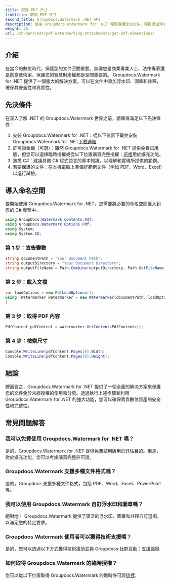 ```yaml
---
title: 取得 PDF 尺寸
linktitle: 取得 PDF 尺寸
second_title: GroupDocs.Watermark .NET API
description: 使用 Groupdocs.Watermark for .NET 輕鬆保護您的文件。輕鬆添加浮水印、圖章和註釋。
weight: 26
url: /zh-hant/net/pdf-watermarking-attachments/get-pdf-dimensions/
---
```

## 介紹
在當今的數位時代，保護您的文件至關重要。無論您是商業專業人士、法律專家還是創意藝術家，保護您的智慧財產權都是至關重要的。 Groupdocs.Watermark for .NET 提供了一個強大的解決方案，可以在文件中添加浮水印、圖章和註釋，確保其安全性和真實性。
## 先決條件
在深入了解 .NET 的 Groupdocs.Watermark 世界之前，請確保滿足以下先決條件：
1. 安裝 Groupdocs.Watermark for .NET：從以下位置下載並安裝 Groupdocs.Watermark for .NET[下載連結](https://releases.groupdocs.com/Watermark/net/).
2. 許可證金鑰（可選）：雖然 Groupdocs.Watermark for .NET 提供免費試用版，但您可以選擇臨時授權或從以下位置購買完整授權：[這裡](https://purchase.groupdocs.com/buy)用於擴充功能。
3. 熟悉 C#：建議具備 C# 程式語言的基本知識，以理解和實現所提供的範例。
4. 若要保護的文件：在本機電腦上準備好範例文件（例如 PDF、Word、Excel）以進行試驗。

## 導入命名空間
要開始使用 Groupdocs.Watermark for .NET，您需要將必要的命名空間匯入到您的 C# 專案中。
```csharp
using GroupDocs.Watermark.Contents.Pdf;
using GroupDocs.Watermark.Options.Pdf;
using System;
using System.IO;
```
### 第 1 步：宣告變數
```csharp
string documentPath = "Your Document Path";
string outputDirectory = "Your Document Directory";
string outputFileName = Path.Combine(outputDirectory, Path.GetFileName(documentPath));
```
### 第 2 步：載入文檔
```csharp
var loadOptions = new PdfLoadOptions();
using (Watermarker watermarker = new Watermarker(documentPath, loadOptions))
{
```
### 第 3 步：取得 PDF 內容
```csharp
PdfContent pdfContent = watermarker.GetContent<PdfContent>();
```
### 第 4 步：檢索尺寸
```csharp
Console.WriteLine(pdfContent.Pages[0].Width);
Console.WriteLine(pdfContent.Pages[0].Height);
```

## 結論
總而言之，Groupdocs.Watermark for .NET 提供了一個全面的解決方案來保護您的文件免於未經授權的使用和分發。透過執行上述步驟並利用 Groupdocs.Watermark for .NET 的強大功能，您可以確保寶貴數位資產的安全性和完整性。
## 常見問題解答
### 我可以免費使用 Groupdocs.Watermark for .NET 嗎？
是的，Groupdocs.Watermark for .NET 提供免費試用版用於評估目的。但是，對於擴充功能，您可以考慮購買完整許可證。
### Groupdocs.Watermark 支援多種文件格式嗎？
是的，Groupdocs 支援多種文件格式，包括 PDF、Word、Excel、PowerPoint 等。
### 我可以使用 Groupdocs.Watermark 自訂浮水印和圖章嗎？
絕對地！ Groupdocs.Watermark 提供了廣泛的浮水印、圖章和註釋自訂選項，以滿足您的特定要求。
### Groupdocs.Watermark 使用者可以獲得技術支援嗎？
是的，您可以透過以下方式獲得技術援助並與 Groupdocs 社群互動：[支援論壇](https://forum.groupdocs.com/c/watermark/19).
### 如何取得 Groupdocs.Watermark 的臨時授權？
您可以從以下位置取得 Groupdocs.Watermark 的臨時許可證[這裡](https://purchase.groupdocs.com/temporary-license/).